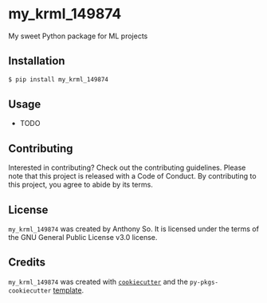 # my_krml_149874

My sweet Python package for ML projects

## Installation

```bash
$ pip install my_krml_149874
```

## Usage

- TODO

## Contributing

Interested in contributing? Check out the contributing guidelines. Please note that this project is released with a Code of Conduct. By contributing to this project, you agree to abide by its terms.

## License

`my_krml_149874` was created by Anthony So. It is licensed under the terms of the GNU General Public License v3.0 license.

## Credits

`my_krml_149874` was created with [`cookiecutter`](https://cookiecutter.readthedocs.io/en/latest/) and the `py-pkgs-cookiecutter` [template](https://github.com/py-pkgs/py-pkgs-cookiecutter).
